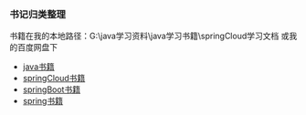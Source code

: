 ### 书记归类整理
书籍在我的本地路径：G:\java学习资料\java学习书籍\springCloud学习文档 或我的百度网盘下

- [java书籍](JAVA_BOOK.md)
- [springCloud书籍](SPRING_CLOUD.md)
- [springBoot书籍](SPRINGBOOT.md)
- [spring书籍](SPRING.md)





